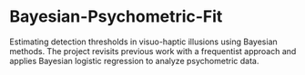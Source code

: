 # Bayesian-Psychometric-Fit
Estimating detection thresholds in visuo-haptic illusions using Bayesian methods. The project revisits previous work with a frequentist approach and applies Bayesian logistic regression to analyze psychometric data.
